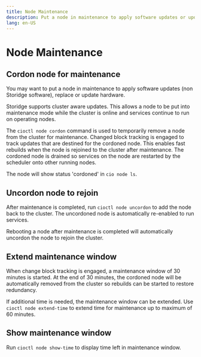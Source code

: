 ```yaml
---
title: Node Maintenance
description: Put a node in maintenance to apply software updates or update hardware  
lang: en-US
---
```


# Node Maintenance

## Cordon node for maintenance

You may want to put a node in maintenance to apply software updates (non Storidge software), replace or update hardware.

Storidge supports cluster aware updates. This allows a node to be put into maintenance mode while the cluster is online and services continue to run on operating nodes.

The `cioctl node cordon` command is used to temporarily remove a node from the cluster for maintenance. Changed block tracking is engaged to track updates that are destined for the cordoned node. This enables fast rebuilds when the node is rejoined to the cluster after maintenance. The cordoned node is drained so services on the node are restarted by the scheduler onto other running nodes.

The node will show status 'cordoned' in `cio node ls`.

## Uncordon node to rejoin

After maintenance is completed, run `cioctl node uncordon` to add the node back to the cluster. The uncordoned node is automatically re-enabled to run services.

Rebooting a node after maintenance is completed will automatically uncordon the node to rejoin the cluster.

## Extend maintenance window

When change block tracking is engaged, a maintenance window of 30 minutes is started. At the end of 30 minutes, the cordoned node will be automatically removed from the cluster so rebuilds can be started to restore redundancy.

If additional time is needed, the maintenance window can be extended. Use `cioctl node extend-time` to extend time for maintenance up to maximum of 60 minutes.

## Show maintenance window

Run `cioctl node show-time` to display time left in maintenance window.
